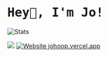<h1><samp>Hey👋, I'm Jo!</samp></h2>

![Stats](https://github-readme-stats.vercel.app/api?username=JoHoop&show_icons=true&count_private=true&hide_border=true&title_color=c9d1d9&icon_color=00bfbf&text_color=c9d1d9&bg_color=0d1117&custom_title="GitHub%20Stats")

![](https://komarev.com/ghpvc/?username=JoHoop)
[![Website johoop.vercel.app](https://img.shields.io/website-up-down-green-red/http/shields.io.svg)](https://johoop.vercel.app)
